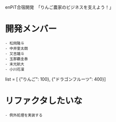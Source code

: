 
enPiT合宿開発　「りんご農家のビジネスを支えよう！」

# 開発メンバー
    - 松岡隆斗
    - 中井奎太朗
    - 又吉雄斗
    - 玉那覇圭泰
    - 末光航大
    - 小川花凜 
 

 list = [
        {"りんご": 100},
        {"ドラゴンフルーツ": 400}]

# リファクタしたいな
    - 例外処理を実装する
